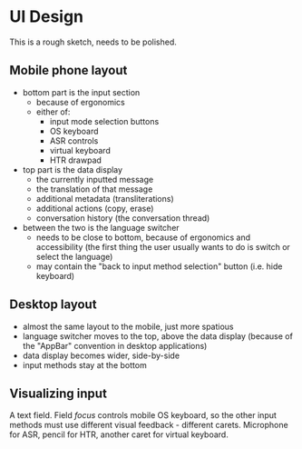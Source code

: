 # UI Design

This is a rough sketch, needs to be polished.


## Mobile phone layout

- bottom part is the input section
    - because of ergonomics
    - either of:
        - input mode selection buttons
        - OS keyboard
        - ASR controls
        - virtual keyboard
        - HTR drawpad
- top part is the data display
    - the currently inputted message
    - the translation of that message
    - additional metadata (transliterations)
    - additional actions (copy, erase)
    - conversation history (the conversation thread)
- between the two is the language switcher
    - needs to be close to bottom, because of ergonomics and accessibility (the first thing the user usually wants to do is switch or select the language)
    - may contain the "back to input method selection" button (i.e. hide keyboard)


## Desktop layout

- almost the same layout to the mobile, just more spatious
- language switcher moves to the top, above the data display (because of the "AppBar" convention in desktop applications)
- data display becomes wider, side-by-side
- input methods stay at the bottom


## Visualizing input

A text field. Field *focus* controls mobile OS keyboard, so the other input methods must use different visual feedback - different carets. Microphone for ASR, pencil for HTR, another caret for virtual keyboard.
